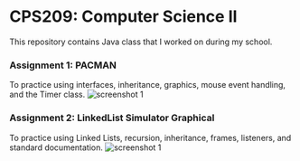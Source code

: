 # CPS209: Computer Science II
This repository contains Java class that I worked on during my school.

### Assignment 1: PACMAN 
To practice using interfaces, inheritance, graphics, mouse event handling, and the Timer class. 
![screenshot 1](https://user-images.githubusercontent.com/17598409/29996321-b1900b9c-8fca-11e7-9945-f3497e5332f7.PNG)

### Assignment 2: LinkedList Simulator Graphical
To practice using Linked Lists, recursion, inheritance, frames, listeners, and standard documentation.
![screenshot 1](https://user-images.githubusercontent.com/17598409/29996452-8f690918-8fcc-11e7-9eca-e4e2aea01f62.PNG)
